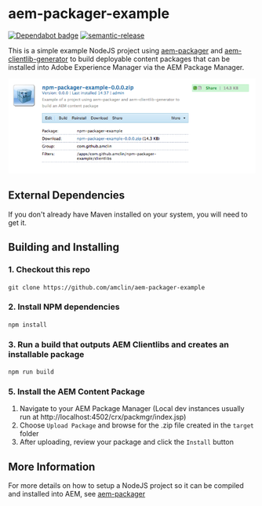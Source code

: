 # aem-packager-example

[![Dependabot badge](https://badgen.net/dependabot/amclin/aem-packager-example?icon=dependabot)](https://dependabot.io)
[![semantic-release](https://img.shields.io/badge/%20%20%F0%9F%93%A6%F0%9F%9A%80-semantic--release-e10079.svg)](https://github.com/semantic-release/semantic-release)

This is a simple example NodeJS project using [aem-packager](https://www.npmjs.com/package/aem-packager) and [aem-clientlib-generator](https://www.npmjs.com/package/aem-clientlib-generator) to build deployable content packages that can be installed into Adobe Experience Manager via the AEM Package Manager.

![Installed AEM Package](docs/installed-package.png)

## External Dependencies
If you don't already have Maven installed on your system, you will need to get it.

## Building and Installing
### 1. Checkout this repo
`git clone https://github.com/amclin/aem-packager-example`

### 2. Install NPM dependencies
`npm install`

### 3. Run a build that outputs AEM Clientlibs and creates an installable package
`npm run build`

### 5. Install the AEM Content Package
  1. Navigate to your AEM Package Manager (Local dev instances usually run at http://localhost:4502/crx/packmgr/index.jsp)
  2. Choose `Upload Package` and browse for the .zip file created in the `target` folder
  3. After uploading, review your package and click the `Install` button

## More Information
For more details on how to setup a NodeJS project so it can be compiled and installed into AEM, see [aem-packager](https://github.com/amclin/aem-packager)
